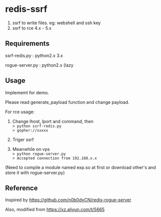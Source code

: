 # redis-ssrf
1. ssrf to write files. eg: webshell and ssh key
2. ssrf to rce 4.x - 5.x

## Requirements
ssrf-redis.py :  python2.x 3.x 

rogue-server.py :  python2.x  (lazy

## Usage
Implememt for demo.

Please read generate_payload function and change payload.

For rce usage:

1. Change lhost, lport and command, then    
`> python ssrf-redis.py`    
`> gopher://xxxxx`     

2. Triger ssrf

3. Meanwhile on vps    
`> python rogue-server.py`   
`> Accepted connection from 192.168.x.x`

(Need to compile a module named exp.so at first or download other's and store it with rogue-server.py)
## Reference
Inspired by https://github.com/n0b0dyCN/redis-rogue-server

Also, modified from https://xz.aliyun.com/t/5665

